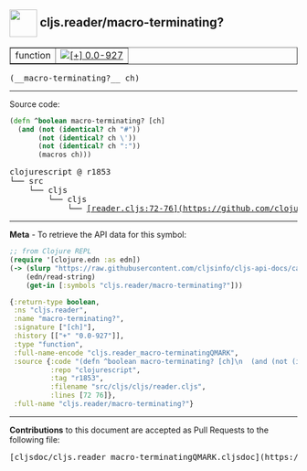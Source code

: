 ## <img width="48px" valign="middle" src="http://i.imgur.com/Hi20huC.png"> cljs.reader/macro-terminating?

 <table border="1">
<tr>

<td>function</td>
<td><a href="https://github.com/cljsinfo/cljs-api-docs/tree/0.0-927"><img valign="middle" alt="[+] 0.0-927" src="https://img.shields.io/badge/+-0.0--927-lightgrey.svg"></a> </td>
</tr>
</table>

 <samp>
(__macro-terminating?__ ch)<br>
</samp>

---





Source code:

```clj
(defn ^boolean macro-terminating? [ch]
  (and (not (identical? ch "#"))
       (not (identical? ch \'))
       (not (identical? ch ":"))
       (macros ch)))
```

 <pre>
clojurescript @ r1853
└── src
    └── cljs
        └── cljs
            └── <ins>[reader.cljs:72-76](https://github.com/clojure/clojurescript/blob/r1853/src/cljs/cljs/reader.cljs#L72-L76)</ins>
</pre>


---

__Meta__ - To retrieve the API data for this symbol:

```clj
;; from Clojure REPL
(require '[clojure.edn :as edn])
(-> (slurp "https://raw.githubusercontent.com/cljsinfo/cljs-api-docs/catalog/cljs-api.edn")
    (edn/read-string)
    (get-in [:symbols "cljs.reader/macro-terminating?"]))
```

```clj
{:return-type boolean,
 :ns "cljs.reader",
 :name "macro-terminating?",
 :signature ["[ch]"],
 :history [["+" "0.0-927"]],
 :type "function",
 :full-name-encode "cljs.reader_macro-terminatingQMARK",
 :source {:code "(defn ^boolean macro-terminating? [ch]\n  (and (not (identical? ch \"#\"))\n       (not (identical? ch \\'))\n       (not (identical? ch \":\"))\n       (macros ch)))",
          :repo "clojurescript",
          :tag "r1853",
          :filename "src/cljs/cljs/reader.cljs",
          :lines [72 76]},
 :full-name "cljs.reader/macro-terminating?"}

```

---

__Contributions__ to this document are accepted as Pull Requests to the following file:

 <pre>
[cljsdoc/cljs.reader_macro-terminatingQMARK.cljsdoc](https://github.com/cljsinfo/cljs-api-docs/blob/master/cljsdoc/cljs.reader_macro-terminatingQMARK.cljsdoc)
</pre>

